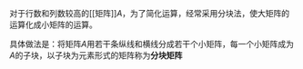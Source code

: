 对于行数和列数较高的[[矩阵]]$A$，为了简化运算，经常采用分块法，使大矩阵的运算化成小矩阵的运算。

具体做法是：将矩阵$A$用若干条纵线和横线分成若干个小矩阵，每一个小矩阵成为$A$的子块，以子块为元素形式的矩阵称为**分块矩阵**
